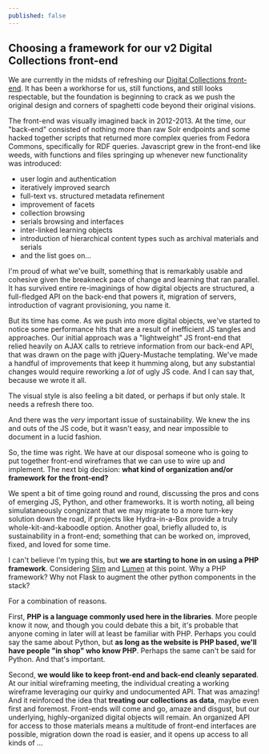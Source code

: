 ```yaml
---
published: false
---
```

## Choosing a framework for our v2 Digital Collections front-end

We are currently in the midsts of refreshing our [Digital Collections front-end](https://digital.library.wayne.edu/digitalcollections/).  It has been a workhorse for us, still functions, and still looks respectable, but the foundation is beginning to crack as we push the original design and corners of spaghetti code beyond their original visions.

The front-end was visually imagined back in 2012-2013.  At the time, our "back-end" consisted of nothing more than raw Solr endpoints and some hacked together scripts that returned more complex queries from Fedora Commons, specifically for RDF queries.  Javascript grew in the front-end like weeds, with functions and files springing up whenever new functionality was introduced:

* user login and authentication
* iteratively improved search
* full-text vs. structured metadata refinement
* improvement of facets
* collection browsing
* serials browsing and interfaces
* inter-linked learning objects
* introduction of hierarchical content types such as archival materials and serials
* and the list goes on...

I'm proud of what we've built, something that is remarkably usable and cohesive given the breakneck pace of change and learning that ran parallel.  It has survived entire re-imaginings of how digital objects are structured, a full-fledged API on the back-end that powers it, migration of servers, introduction of vagrant provisioning, you name it.  

But its time has come.  As we push into more digital objects, we've started to notice some performance hits that are a result of inefficient JS tangles and approaches.  Our initial approach was a "lightweight" JS front-end that relied heavily on AJAX calls to retrieve information from our back-end API, that was drawn on the page with jQuery-Mustache templating.  We've made a handful of improvements that keep it humming along, but any substantial changes would require reworking a *lot* of ugly JS code.  And I can say that, because we wrote it all.

The visual style is also feeling a bit dated, or perhaps if but only stale.  It needs a refresh there too.  

And there was the *very* important issue of sustainability.  We knew the ins and outs of the JS code, but it wasn't easy, and near impossible to document in a lucid fashion.

So, the time was right.  We have at our disposal someone who is going to put together front-end wireframes that we can use to wire up and implement.  The next big decision: **what kind of organization and/or framework for the front-end?**

We spent a bit of time going round and round, discussing the pros and cons of emerging JS, Python, and other frameworks.  It is worth noting, all being simulataneously congnizant that we may migrate to a more turn-key solution down the road, if projects like Hydra-in-a-Box provide a truly whole-kit-and-kaboodle option.  Another goal, briefly alluded to, is sustainability in a front-end; something that can be worked on, improved, fixed, and loved for some time.

I can't believe I'm typing this, but **we are starting to hone in on using a PHP framework**.  Considering [Slim](http://www.slimframework.com/) and [Lumen](https://lumen.laravel.com/) at this point.  Why a PHP framework?  Why not Flask to augment the other python components in the stack?

For a combination of reasons.

First, **PHP is a language commonly used here in the libraries**.  More people know it now, and though you could debate this a bit, it's probable that anyone coming in later will at least be familiar with PHP.  Perhaps you could say the same about Python, but **as long as the website is PHP based, we'll have people "in shop" who know PHP**.  Perhaps the same can't be said for Python.  And that's important.

Second, **we would like to keep front-end and back-end cleanly separated**.  At our initial wireframing meeting, the individual creating a working wireframe leveraging our quirky and undocumented API.  That was amazing!  And it reinforced the idea that **treating our collections as data**, maybe even first and foremost.  Front-ends will come and go, amaze and disgust, but our underlying, highly-organized digital objects will remain.  An organized API for access to those materials means a multitude of front-end interfaces are possible, migration down the road is easier, and it opens up access to all kinds of ...














